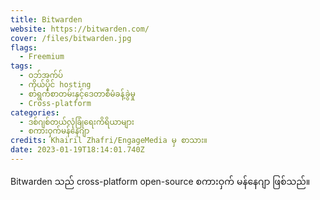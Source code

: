 ```yaml
---
title: Bitwarden
website: https://bitwarden.com/
cover: /files/bitwarden.jpg
flags:
  - Freemium
tags:
  - ဝဘ်အက်ပ်
  - ကိုယ်ပိုင် hosting
  - စာရွက်စာတမ်းနှင့်ဒေတာစီမံခန့်ခွဲမှု
  - Cross-platform
categories:
  - ဒစ်ဂျစ်တယ်လုံခြုံရေးကိရိယာများ
  - စကားဝှက်မန်နေဂျာ
credits: Khairil Zhafri/EngageMedia မှ စာသား။
date: 2023-01-19T18:14:01.740Z
---
```

Bitwarden သည် cross-platform open-source စကားဝှက် မန်နေဂျာ ဖြစ်သည်။